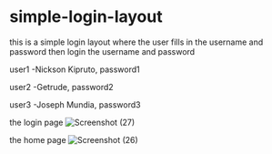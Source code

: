 # simple-login-layout
this is a simple login layout where the user fills in the username  and password then login
 the username and password 

 user1 -Nickson Kipruto,  password1

 user2 -Getrude, password2

 user3 -Joseph Mundia, password3

 the login page 
![Screenshot (27)](https://github.com/user-attachments/assets/2074f89d-9a86-4901-bd82-ec06818a5c7d)

the home page
![Screenshot (26)](https://github.com/user-attachments/assets/8b8afa7c-072b-4e36-94e7-2a348d3fb46a)

